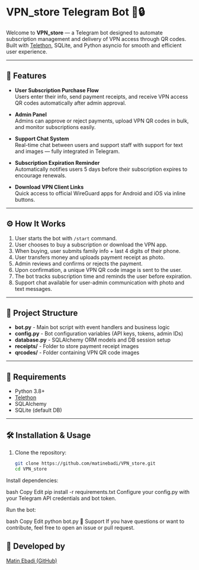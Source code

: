 # VPN_store Telegram Bot 🤖🔒

Welcome to **VPN_store** — a Telegram bot designed to automate subscription management and delivery of VPN access through QR codes.  
Built with [Telethon](https://github.com/LonamiWebs/Telethon), SQLite, and Python asyncio for smooth and efficient user experience.

---

## 🚀 Features

- **User Subscription Purchase Flow**  
  Users enter their info, send payment receipts, and receive VPN access QR codes automatically after admin approval.

- **Admin Panel**  
  Admins can approve or reject payments, upload VPN QR codes in bulk, and monitor subscriptions easily.

- **Support Chat System**  
  Real-time chat between users and support staff with support for text and images — fully integrated in Telegram.

- **Subscription Expiration Reminder**  
  Automatically notifies users 5 days before their subscription expires to encourage renewals.

- **Download VPN Client Links**  
  Quick access to official WireGuard apps for Android and iOS via inline buttons.

---

## ⚙️ How It Works

1. User starts the bot with `/start` command.  
2. User chooses to buy a subscription or download the VPN app.  
3. When buying, user submits family info + last 4 digits of their phone.  
4. User transfers money and uploads payment receipt as photo.  
5. Admin reviews and confirms or rejects the payment.  
6. Upon confirmation, a unique VPN QR code image is sent to the user.  
7. The bot tracks subscription time and reminds the user before expiration.  
8. Support chat available for user-admin communication with photo and text messages.

---

## 📂 Project Structure

- **bot.py** - Main bot script with event handlers and business logic  
- **config.py** - Bot configuration variables (API keys, tokens, admin IDs)  
- **database.py** - SQLAlchemy ORM models and DB session setup  
- **receipts/** - Folder to store payment receipt images  
- **qrcodes/** - Folder containing VPN QR code images  

---

## 🔧 Requirements

- Python 3.8+  
- [Telethon](https://pypi.org/project/telethon/)  
- SQLAlchemy  
- SQLite (default DB)

---

## 🛠 Installation & Usage

1. Clone the repository:  
   ```bash
   git clone https://github.com/matinebadi/VPN_store.git
   cd VPN_store
Install dependencies:

bash
Copy
Edit
pip install -r requirements.txt
Configure your config.py with your Telegram API credentials and bot token.

Run the bot:

bash
Copy
Edit
python bot.py
📩 Support
If you have questions or want to contribute, feel free to open an issue or pull request.


## 🙋 Developed by

[Matin Ebadi (GitHub)](https://github.com/matinebadi)
